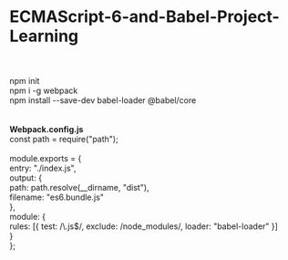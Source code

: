 # ECMAScript-6-and-Babel-Project-Learning
<br>
<br>
npm init <br>
npm i -g webpack<br>
npm install --save-dev babel-loader @babel/core<br>
<br>
<br>
<b>Webpack.config.js</b><br>
const path = require("path");<br>
<br>
module.exports = {<br>
  entry: "./index.js",<br>
  output: {<br>
    path: path.resolve(__dirname, "dist"),<br>
    filename: "es6.bundle.js"<br>
  },<br>
  module: {<br>
    rules: [{ test: /\.js$/, exclude: /node_modules/, loader: "babel-loader" }]<br>
  }<br>
};<br>
